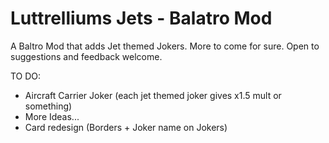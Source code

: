 # Luttrelliums Jets - Balatro Mod
A Baltro Mod that adds Jet themed Jokers. More to come for sure. Open to suggestions and feedback welcome.

TO DO:

- Aircraft Carrier Joker (each jet themed joker gives x1.5 mult or something)
- More Ideas...
- Card redesign (Borders + Joker name on Jokers)
